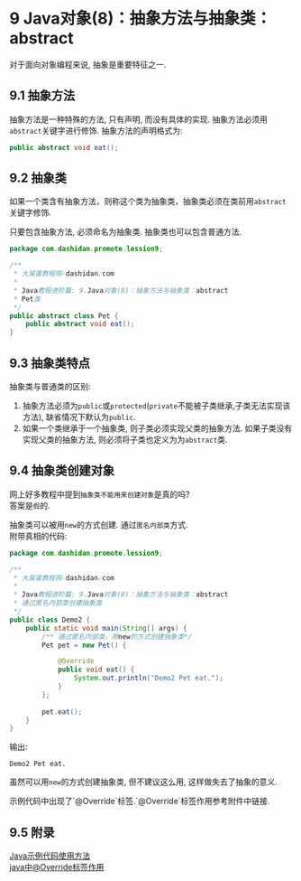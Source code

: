9 Java对象(8)：抽象方法与抽象类：abstract
===

<div class="jumbotron">
	<p>对于面向对象编程来说, 抽象是重要特征之一. </p>
</div>

9.1 抽象方法
---

抽象方法是一种特殊的方法, 只有声明, 而没有具体的实现. 抽象方法必须用`abstract`关键字进行修饰. 抽象方法的声明格式为:

```java
public abstract void eat();
```

9.2 抽象类
---

如果一个类含有抽象方法，则称这个类为抽象类，抽象类必须在类前用`abstract`关键字修饰.

<div class="bs-callout bs-callout-warning">
	<p>只要包含抽象方法, 必须命名为抽象类. 抽象类也可以包含普通方法.</p>
</div>

```java
package com.dashidan.promote.lession9;

/**
 * 大屎蛋教程网-dashidan.com
 *
 * Java教程进阶篇: 9.Java对象(8)：抽象方法与抽象类：abstract
 * Pet类
 */
public abstract class Pet {
    public abstract void eat();
}

```

9.3 抽象类特点
---

抽象类与普通类的区别:
1. 抽象方法必须为`public`或`protected`(`private`不能被子类继承,子类无法实现该方法), 缺省情况下默认为`public`.
2. 如果一个类继承于一个抽象类, 则子类必须实现父类的抽象方法. 如果子类没有实现父类的抽象方法, 则必须将子类也定义为为`abstract`类.



9.4 抽象类创建对象
---

网上好多教程中提到`抽象类不能用来创建对象`是真的吗?   
答案是`假`的.   

抽象类可以被用`new`的方式创建. 通过`匿名内部类`方式.   
附带真相的代码:   

```java
package com.dashidan.promote.lession9;

/**
 * 大屎蛋教程网-dashidan.com
 *
 * Java教程进阶篇: 9.Java对象(8)：抽象方法与抽象类：abstract
 * 通过匿名内部类创建抽象类
 */
public class Demo2 {
    public static void main(String[] args) {
        /** 通过匿名内部类，用new的方式创建抽象类*/
        Pet pet = new Pet() {

            @Override
            public void eat() {
                System.out.println("Demo2 Pet eat.");
            }
        };
        
        pet.eat();
    }
}

```

输出:   

	Demo2 Pet eat.
	
<div class="bs-callout bs-callout-warning">
	<p>虽然可以用<code>new</code>的方式创建抽象类, 但不建议这么用, 这样做失去了抽象的意义.</p>
</div>
<div class="bs-callout bs-callout-info">
	<p>示例代码中出现了`@Override`标签.`@Override`标签作用参考附件中链接.</p>
</div>

9.5 附录
---

[Java示例代码使用方法](http://localhost/article/java/addenda/Java示例代码使用方法.html)   
[java中@Override标签作用](http://localhost/article/java/addenda/java中@Override标签作用.html)   